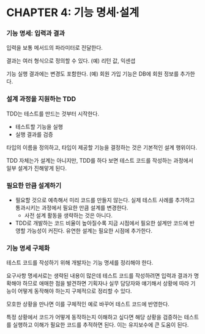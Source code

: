 # CHAPTER 4: 기능 명세·설계

### 기능 명세: 입력과 결과

입력을 보통 메서드의 파라미터로 전달한다.

결과는 여러 형식으로 정의할 수 있다. (예) 리턴 값, 익센셥

기능 실행 결과에는 변경도 포함한다. (예) 회원 가입 기능은 DB에 회원 정보를 추가한다.

### 설계 과정을 지원하는 TDD

TDD는 테스트를 만드는 것부터 시작한다.

- 테스트할 기능을 실행
- 실행 결과를 검증

타입의 이름을 정의하고, 타입이 제공할 기능을 결정하는 것은 기본적인 설계 행위이다.

TDD 자체는가 설계는 아니지만, TDD를 하다 보면 테스트 코드를 작성하는 과정에서 일부 설계가 진해앟게 된다.

### 필요한 만큼 설계하기

- 필요할 것으로 예측해서 미리 코드를 만들지 않는다.
  실제 테스트 사례를 추가하고 통과시키는 과정에서 필요한 만큼 설계를 변경한다.
    - 사전 설계 활동을 생략하는 것은 아니다.
- TDD로 개발하는 코드 비율이 높아질수록 지금 시점에서 필요한 설계만 코드에 반영할 가능성이 커진다. 유연한 설계는 필요한 시점에 추가한다.

### 기능 명세 구체화

테스트 코드를 작성하기 위해 개발자는 기능 명세를 정리해야 한다.

요구사항 명세서로는 생략된 내용이 많은데 테스트 코드를 작성하려면 입력과 결과가 명확해야 하므로 애매한 점을 발견하면 기획자나 실무 담당자와 얘기해서 상황에 따라 기능이 어떻게 동작해야 하는지 구체적으로 정리할 수 있다.

모호한 상황을 만나면 이를 구체적인 예로 바꾸어 테스트 코드에 반영한다.

특정 상황에서 코드가 어떻게 동작하는지 이해하고 싶다면 해당 상황을 검증하는 테스트를 실행하고 이해가 필요한 코드를 추적하면 된다. 이는 유지보수에 큰 도움이 된다.
